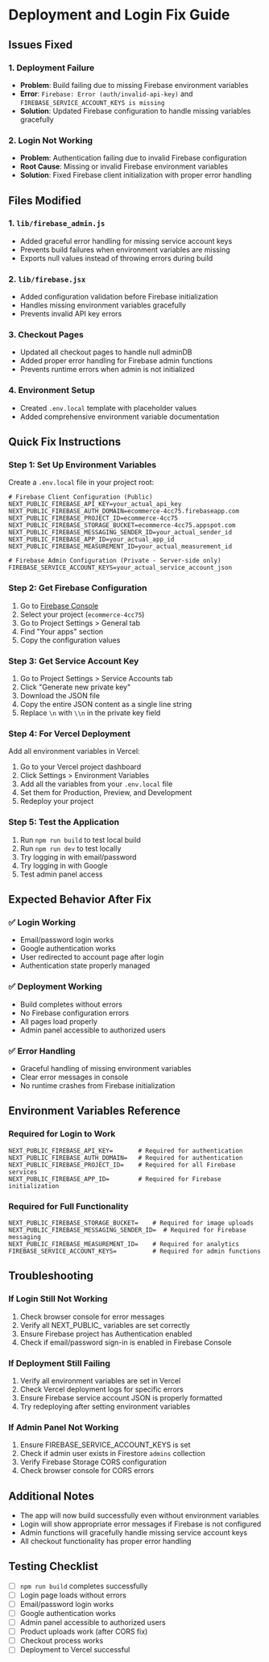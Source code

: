 # Deployment and Login Fix Guide

## Issues Fixed

### 1. Deployment Failure
- **Problem**: Build failing due to missing Firebase environment variables
- **Error**: `Firebase: Error (auth/invalid-api-key)` and `FIREBASE_SERVICE_ACCOUNT_KEYS is missing`
- **Solution**: Updated Firebase configuration to handle missing variables gracefully

### 2. Login Not Working
- **Problem**: Authentication failing due to invalid Firebase configuration
- **Root Cause**: Missing or invalid Firebase environment variables
- **Solution**: Fixed Firebase client initialization with proper error handling

## Files Modified

### 1. `lib/firebase_admin.js`
- Added graceful error handling for missing service account keys
- Prevents build failures when environment variables are missing
- Exports null values instead of throwing errors during build

### 2. `lib/firebase.jsx`
- Added configuration validation before Firebase initialization
- Handles missing environment variables gracefully
- Prevents invalid API key errors

### 3. Checkout Pages
- Updated all checkout pages to handle null adminDB
- Added proper error handling for Firebase admin functions
- Prevents runtime errors when admin is not initialized

### 4. Environment Setup
- Created `.env.local` template with placeholder values
- Added comprehensive environment variable documentation

## Quick Fix Instructions

### Step 1: Set Up Environment Variables

Create a `.env.local` file in your project root:

```env
# Firebase Client Configuration (Public)
NEXT_PUBLIC_FIREBASE_API_KEY=your_actual_api_key
NEXT_PUBLIC_FIREBASE_AUTH_DOMAIN=ecommerce-4cc75.firebaseapp.com
NEXT_PUBLIC_FIREBASE_PROJECT_ID=ecommerce-4cc75
NEXT_PUBLIC_FIREBASE_STORAGE_BUCKET=ecommerce-4cc75.appspot.com
NEXT_PUBLIC_FIREBASE_MESSAGING_SENDER_ID=your_actual_sender_id
NEXT_PUBLIC_FIREBASE_APP_ID=your_actual_app_id
NEXT_PUBLIC_FIREBASE_MEASUREMENT_ID=your_actual_measurement_id

# Firebase Admin Configuration (Private - Server-side only)
FIREBASE_SERVICE_ACCOUNT_KEYS=your_actual_service_account_json
```

### Step 2: Get Firebase Configuration

1. Go to [Firebase Console](https://console.firebase.google.com/)
2. Select your project (`ecommerce-4cc75`)
3. Go to Project Settings > General tab
4. Find "Your apps" section
5. Copy the configuration values

### Step 3: Get Service Account Key

1. Go to Project Settings > Service Accounts tab
2. Click "Generate new private key"
3. Download the JSON file
4. Copy the entire JSON content as a single line string
5. Replace `\n` with `\\n` in the private key field

### Step 4: For Vercel Deployment

Add all environment variables in Vercel:
1. Go to your Vercel project dashboard
2. Click Settings > Environment Variables
3. Add all the variables from your `.env.local` file
4. Set them for Production, Preview, and Development
5. Redeploy your project

### Step 5: Test the Application

1. Run `npm run build` to test local build
2. Run `npm run dev` to test locally
3. Try logging in with email/password
4. Try logging in with Google
5. Test admin panel access

## Expected Behavior After Fix

### ✅ Login Working
- Email/password login works
- Google authentication works
- User redirected to account page after login
- Authentication state properly managed

### ✅ Deployment Working
- Build completes without errors
- No Firebase configuration errors
- All pages load properly
- Admin panel accessible to authorized users

### ✅ Error Handling
- Graceful handling of missing environment variables
- Clear error messages in console
- No runtime crashes from Firebase initialization

## Environment Variables Reference

### Required for Login to Work
```env
NEXT_PUBLIC_FIREBASE_API_KEY=       # Required for authentication
NEXT_PUBLIC_FIREBASE_AUTH_DOMAIN=   # Required for authentication
NEXT_PUBLIC_FIREBASE_PROJECT_ID=    # Required for all Firebase services
NEXT_PUBLIC_FIREBASE_APP_ID=        # Required for Firebase initialization
```

### Required for Full Functionality
```env
NEXT_PUBLIC_FIREBASE_STORAGE_BUCKET=    # Required for image uploads
NEXT_PUBLIC_FIREBASE_MESSAGING_SENDER_ID=  # Required for Firebase messaging
NEXT_PUBLIC_FIREBASE_MEASUREMENT_ID=    # Required for analytics
FIREBASE_SERVICE_ACCOUNT_KEYS=          # Required for admin functions
```

## Troubleshooting

### If Login Still Not Working
1. Check browser console for error messages
2. Verify all NEXT_PUBLIC_ variables are set correctly
3. Ensure Firebase project has Authentication enabled
4. Check if email/password sign-in is enabled in Firebase Console

### If Deployment Still Failing
1. Verify all environment variables are set in Vercel
2. Check Vercel deployment logs for specific errors
3. Ensure Firebase service account JSON is properly formatted
4. Try redeploying after setting environment variables

### If Admin Panel Not Working
1. Ensure FIREBASE_SERVICE_ACCOUNT_KEYS is set
2. Check if admin user exists in Firestore `admins` collection
3. Verify Firebase Storage CORS configuration
4. Check browser console for CORS errors

## Additional Notes

- The app will now build successfully even without environment variables
- Login will show appropriate error messages if Firebase is not configured
- Admin functions will gracefully handle missing service account keys
- All checkout functionality has proper error handling

## Testing Checklist

- [ ] `npm run build` completes successfully
- [ ] Login page loads without errors
- [ ] Email/password login works
- [ ] Google authentication works
- [ ] Admin panel accessible to authorized users
- [ ] Product uploads work (after CORS fix)
- [ ] Checkout process works
- [ ] Deployment to Vercel successful